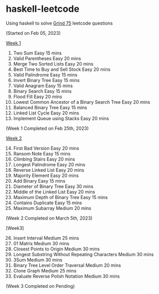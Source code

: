 # haskell-leetcode
Using haskell to solve [Grind 75](https://www.techinterviewhandbook.org/grind75) leetcode questions

(Started on Feb 05, 2023)

[Week 1](https://github.com/cd155/haskell-leetcode/blob/main/main/WeekOne.hs)

1. Two Sum	                                        Easy 15 mins
2. Valid Parentheses	                            Easy 20 mins
3. Merge Two Sorted Lists	                        Easy 20 mins
4. Best Time to Buy and Sell Stock	                Easy 20 mins
5. Valid Palindrome	                                Easy 15 mins
6. Invert Binary Tree	                            Easy 15 mins
7. Valid Anagram	                                Easy 15 mins
8. Binary Search	                                Easy 15 mins
9. Flood Fill	                                    Easy 20 mins
10. Lowest Common Ancestor of a Binary Search Tree	Easy 20 mins
11. Balanced Binary Tree	                        Easy 15 mins
12. Linked List Cycle                               Easy 20 mins
13. Implement Queue using Stacks                    Easy 20 mins

(Week 1 Completed on Feb 25th, 2023)

[Week 2](https://github.com/cd155/haskell-leetcode/blob/main/main/WeekTwo.hs)

14. First Bad Version	Easy	20 mins
15. Ransom Note	Easy	15 mins
16. Climbing Stairs	Easy	20 mins
17. Longest Palindrome	Easy	20 mins
18. Reverse Linked List	Easy	20 mins
19. Majority Element	Easy	20 mins
20. Add Binary	Easy	15 mins
21. Diameter of Binary Tree	Easy	30 mins
22. Middle of the Linked List	Easy	20 mins
23. Maximum Depth of Binary Tree	Easy	15 mins
24. Contains Duplicate	Easy	15 mins
25. Maximum Subarray Medium  20 mins

(Week 2 Completed on March 5th, 2023)

[Week3]

26. Insert Interval                                 Medium 25 mins
27. 01 Matrix                                       Medium 30 mins
28. Closest Points to Origin                        Medium 30 mins
29. Longest Substring Without Repeating Characters  Medium 30 mins
30. 3Sum                                            Medium 30 mins
31. Binary Tree Level Order Traversal               Medium 20 mins
32. Clone Graph                                     Medium 25 mins
33. Evaluate Reverse Polish Notation                Medium 30 mins

(Week 3 Completed on Pending)
